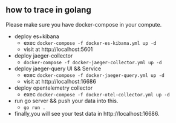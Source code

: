 ## how to trace in golang

Please make sure you have docker-compose in your compute.
- deploy es+kibana
  - exec `docker-compose -f docker-es-kibana.yml up -d`
  - visit at http://localhost:5601
- deploy jaeger-collector
  - `docker-compose -f docker-jaeger-collector.yml up -d`
- deploy jaeger-query UI && Service
  - exec `docker-compose -f docker-jaeger-query.yml up -d`
  - visit at http://localhost:16686
- deploy opentelemetry collector
  - exec `docker-compose -f docker-otel-collector.yml up -d`
- run go server && push your data into this.
  - `go run .`
- finally,you will see your test data in http://localhost:16686.
